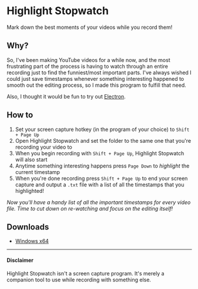 # Highlight Stopwatch
Mark down the best moments of your videos while you record them!

## Why?
So, I've been making YouTube videos for a while now, and the most frustrating part of the process is having to watch through an entire recording just to find the funniest/most important parts. I've always wished I could just save timestamps whenever something interesting happened to smooth out the editing process, so I made this program to fulfill that need.

Also, I thought it would be fun to try out [Electron](https://github.com/electron/electron).

## How to
1. Set your screen capture hotkey (in the program of your choice) to `Shift + Page Up`
2. Open Highlight Stopwatch and set the folder to the same one that you're recording your video to
3. When you begin recording with `Shift + Page Up`, Highlight Stopwatch will also start
4. Anytime something interesting happens press `Page Down` to *highlight* the current timestamp
5. When you're done recording press `Shift + Page Up` to end your screen capture and output a `.txt` file with a list of all the timestamps that you highlighted!

*Now you'll have a handy list of all the important timestamps for every video file. Time to cut down on re-watching and focus on the editing itself!*

## Downloads
* [Windows x64](https://github.com/DarylPinto/highlight-stopwatch/releases/download/v1.0.0/Highlight-Stopwatch-win32-x64.zip)

___

#### Disclaimer
Highlight Stopwatch isn't a screen capture program. It's merely a companion tool to use while recording with something else.